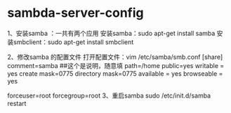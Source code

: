 # sambda-server-config
1、安装samba ：一共有两个应用
安装samba：sudo apt-get install samba
安装smbclient：sudo apt-get install smbclient
  
2、修改samba 的配置文件
打开配置文件：vim /etc/samba/smb.conf
[share]
comment=samba    ##这个是说明，随意填
path=/home
public=yes
writable = yes
create mask=0775
directory mask=0775
available = yes
browseable = yes

forceuser=root
forcegroup=root
3、重启samba
sudo /etc/init.d/samba restart
